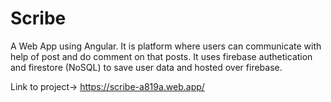 # Scribe
A Web App using Angular. It is platform where users can communicate with help of post and do comment on that posts. It uses firebase authetication and firestore (NoSQL) to save user data and hosted over firebase.

Link to project-> https://scribe-a819a.web.app/
